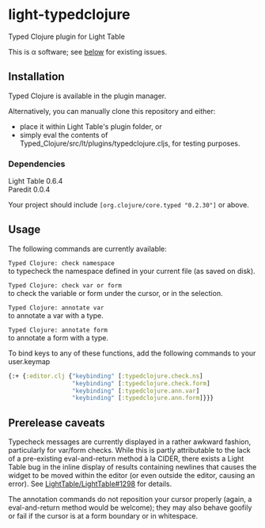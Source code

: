 light-typedclojure
==================
Typed Clojure plugin for Light Table

This is α software; see [below](#prerelease-caveats) for existing issues.

## Installation
Typed Clojure is available in the plugin manager.

Alternatively, you can manually clone this repository and either:  
- place it within Light Table's plugin folder, or
- simply eval the contents of Typed_Clojure/src/lt/plugins/typedclojure.cljs, for testing purposes.

### Dependencies
Light Table 0.6.4  
Paredit 0.0.4

Your project should include `[org.clojure/core.typed "0.2.30"]` or above.

## Usage
The following commands are currently available:

`Typed Clojure: check namespace`  
to typecheck the namespace defined in your current file (as saved on disk).

`Typed Clojure: check var or form`  
to check the variable or form under the cursor, or in the selection.

`Typed Clojure: annotate var`  
to annotate a var with a type.

`Typed Clojure: annotate form`  
to annotate a form with a type.

To bind keys to any of these functions, add the following commands to your user.keymap  
```clojure
{:+ {:editor.clj {"keybinding" [:typedclojure.check.ns]
                  "keybinding" [:typedclojure.check.form]
                  "keybinding" [:typedclojure.ann.var]
                  "keybinding" [:typedclojure.ann.form]}}}
```

## Prerelease caveats
Typecheck messages are currently displayed in a rather awkward fashion, particularly for var/form checks. While this is partly attributable to the lack of a pre-existing eval-and-return method à la CIDER, there exists a Light Table bug in the inline display of results containing newlines that causes the widget to be moved within the editor (or even outside the editor, causing an error). See [LightTable/LightTable#1298](https://github.com/LightTable/LightTable/issues/1298) for details.

The annotation commands do not reposition your cursor properly (again, a eval-and-return method would be welcome); they may also behave goofily or fail if the cursor is at a form boundary or in whitespace.
